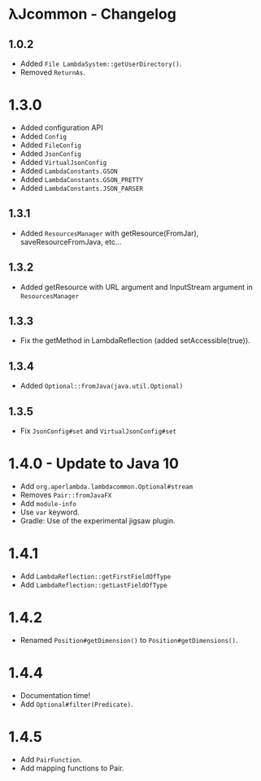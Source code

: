 # λJcommon - Changelog

## 1.0.2

 - Added `File LambdaSystem::getUserDirectory()`.
 - Removed `ReturnAs`.

# 1.3.0

 - Added configuration API
 - Added `Config`
 - Added `FileConfig`
 - Added `JsonConfig`
 - Added `VirtualJsonConfig`
 - Added `LambdaConstants.GSON`
 - Added `LambdaConstants.GSON_PRETTY`
 - Added `LambdaConstants.JSON_PARSER`
 
## 1.3.1

 - Added `ResourcesManager` with getResource(FromJar), saveResourceFromJava, etc...

## 1.3.2

 - Added getResource with URL argument and InputStream argument in `ResourcesManager`

## 1.3.3

 - Fix the getMethod in LambdaReflection (added setAccessible(true)).
 
## 1.3.4

 - Added `Optional::fromJava(java.util.Optional)`
 
## 1.3.5

 - Fix `JsonConfig#set` and `VirtualJsonConfig#set`

# 1.4.0 - Update to Java 10

 - Add `org.aperlambda.lambdacommon.Optional#stream`
 - Removes `Pair::fromJavaFX`
 - Add `module-info`
 - Use `var` keyword.
 - Gradle: Use of the experimental jigsaw plugin.
 
# 1.4.1

 - Add `LambdaReflection::getFirstFieldOfType`
 - Add `LambdaReflection::getLastFieldOfType`
 
# 1.4.2

 - Renamed `Position#getDimension()` to `Position#getDimensions()`.
 
# 1.4.4

 - Documentation time!
 - Add `Optional#filter(Predicate)`.
 
# 1.4.5

 - Add `PairFunction`.
 - Add mapping functions to Pair.